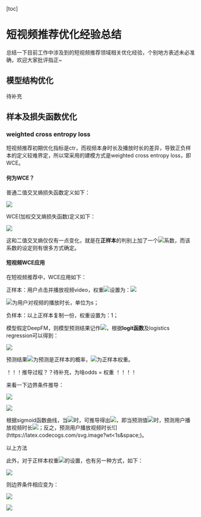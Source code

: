 [toc]

# 短视频推荐优化经验总结

总结一下目前工作中涉及到的短视频推荐领域相关优化经验，个别地方表述未必准确，欢迎大家批评指正~



## 模型结构优化

待补充



## 样本及损失函数优化

### weighted cross entropy loss

短视频推荐初期优化指标是ctr，而视频本身时长及播放时长的差异，导致正负样本的定义较难界定，所以常采用的建模方式是weighted cross entropy loss，即WCE。

#### 何为WCE？

普通二值交叉熵损失函数定义如下：

![](https://latex.codecogs.com/svg.image?Loss&space;=&space;-\frac{1}{N}\sum_{i=1}^{n}[y_{i}\cdot&space;log(p_{i})&plus;(1-y_{i})\cdot&space;log(1-p_{i})])

WCE(加权交叉熵损失函数)定义如下：

![](https://latex.codecogs.com/svg.image?Loss&space;=&space;-\frac{1}{N}\sum_{i=1}^{n}[w_{i}\cdot&space;y_{i}\cdot&space;log(p_{i})&plus;(1-y_{i})\cdot&space;log(1-p_{i})])

这和二值交叉熵仅仅有一点变化，就是在**正样本**的判别上加了一个![](https://latex.codecogs.com/svg.image?w_{i})系数，而该系数的设定则有很多方式确定。

#### 短视频WCE应用

在短视频推荐中，WCE应用如下：

正样本：用户点击并播放视频video，权重![](https://latex.codecogs.com/svg.image?w_{i})设置为：![](https://latex.codecogs.com/svg.image?w_{i}&space;=&space;log_{2}(wt&plus;1),&space;wt&space;=&space;watchTime)

![](https://latex.codecogs.com/svg.image?watchTime)为用户对视频的播放时长，单位为s；

负样本：以上正样本复制一份，权重设置为：1；



模型假定DeepFM，则模型预测结果记作![](https://latex.codecogs.com/svg.image?\inline&space;p)，根据**logit函数**及logistics regression可以得到：

![](https://latex.codecogs.com/svg.image?\inline&space;Odds&space;=&space;\frac{p}{1-p}&space;=e^{\theta^{T}&space;x}=w)



预测结果![](https://latex.codecogs.com/svg.image?\inline&space;p)为预测是正样本的概率，![](https://latex.codecogs.com/svg.image?w)为正样本权重。

！！！推导过程？？待补充，为啥odds = 权重 ！！！！

来看一下边界条件推导：

![](https://latex.codecogs.com/svg.image?\because&space;wt\in&space;[0,&plus;\infty]\:&space;\;&space;\:&space;\;&space;w\in&space;[0,&plus;\infty]\:&space;\;&space;\:&space;\;&space;p\in&space;[0,1])

![](https://latex.codecogs.com/svg.image?\therefore&space;\frac{p}{1-p}\in&space;[0,&plus;\infty]\:&space;\;&space;\:&space;\;&space;e^{\theta^{T}&space;x}&space;\in&space;[0,&plus;\infty]\:&space;\;&space;\:&space;\;&space;\theta^{T}&space;x&space;\in&space;[-\infty,&plus;\infty])

根据sigmoid函数曲线，当![](https://latex.codecogs.com/svg.image?p=\frac{1}{2})时，可推导得出![](https://latex.codecogs.com/svg.image?wt=1)，即当预测值![](https://latex.codecogs.com/svg.image?p>\frac{1}{2})时，预测用户播放视频时长![](https://latex.codecogs.com/svg.image?wt>1s&space;)；反之，预测用户播放视频时长![](https://latex.codecogs.com/svg.image?wt<1s&space;)。

以上方法

此外，对于正样本权重![](https://latex.codecogs.com/svg.image?w)的设置，也有另一种方式，如下：

![](https://latex.codecogs.com/svg.image?w=log_{2}(wt&plus;1)&plus;1)

则边界条件相应变为：

![](https://latex.codecogs.com/svg.image?\because&space;wt\in&space;[0,&plus;\infty]\:&space;\;&space;\:&space;\;&space;w\in&space;[1,&plus;\infty]\:&space;\;&space;\:&space;\;&space;p\in&space;[\frac{1}{2},1])

![](https://latex.codecogs.com/svg.image?\therefore&space;\frac{p}{1-p}\in&space;[1,&plus;\infty]\:&space;\;&space;\:&space;\;&space;e^{\theta^{T}&space;x}&space;\in&space;[1,&plus;\infty]\:&space;\;&space;\:&space;\;&space;\theta^{T}&space;x&space;\in&space;[0,&plus;\infty])







